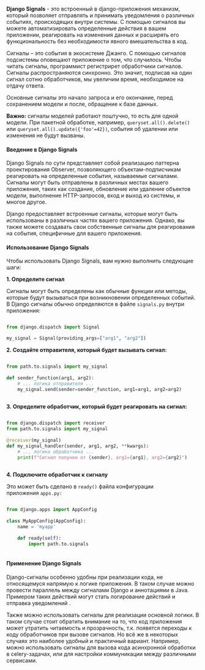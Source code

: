 
**Django Signals** - это встроенный в django-приложения механизм, который позволяет отправлять и принимать уведомления о различных событиях, происходящих внутри системы. С помощью сигналов вы можете автоматизировать определенные действия в вашем приложении, реагировать на изменения данных и расширять его функциональность без необходимости явного вмешательства в код.

Сигналы – это события в экосистеме Джанго. С помощью сигналов подсистемы оповещают приложение о том, что случилось. Чтобы читать сигналы, программист регистрирет обработчики сигналов. Сигналы распространяются синхронно. Это значит, подписав на один сигнал сотню обработчиков, мы увеличим время, необходимое на отдачу ответа.

Основные сигналы это начало запроса и его окончание, перед сохранением модели и после, обращение к базе данных.

**Важно:** сигналы моделей работают поштучно, то есть для одной модели. При пакетной обработке, например, `queryset.all().delete()` или `queryset.all().update({'foo'=42})`, события об удалении или изменения не будут вызваны.

#### Введение в Django Signals

Django Signals по сути представляет собой реализацию паттерна проектирования Observer, позволяющего объектам-подписчикам реагировать на определенные события, называемые сигналами. Сигналы могут быть отправлены в различных местах вашего приложения, таких как создание, обновление или удаление объектов модели, выполнение HTTP-запросов, вход и выход из системы, и многое другое.

Django предоставляет встроенные сигналы, которые могут быть использованы в различных частях вашего приложения. Однако, вы также можете создавать свои собственные сигналы для реагирования на события, специфичные для вашего приложения.

#### Использование Django Signals

Чтобы использовать Django Signals, вам нужно выполнить следующие шаги:

**1. Определите сигнал**

Сигналы могут быть определены как обычные функции или методы, которые будут вызываться при возникновении определенных событий. В Django сигналы обычно определяются в файле `signals.py` внутри приложения:

```python

from django.dispatch import Signal

my_signal = Signal(providing_args=["arg1", "arg2"])

```

**2. Создайте отправителя, который будет вызывать сигнал:**

```python

from path.to.signals import my_signal
 
def sender_function(arg1, arg2):
    # ... логика отправителя ...
    my_signal.send(sender=sender_function, arg1=arg1, arg2=arg2)
    
```

**3. Определите обработчик, который будет реагировать на сигнал:**

```python

from django.dispatch import receiver
from path.to.signals import my_signal
 
@receiver(my_signal)
def my_signal_handler(sender, arg1, arg2, **kwargs):
    # ... логика обработчика ...
    print(f"Сигнал получен от {sender}, arg1={arg1}, arg2={arg2}")
    
```

**4. Подключите обработчик к сигналу**

Это может быть сделано в `ready()` файла конфигурации приложения `apps.py:`


```python

from django.apps import AppConfig
 
class MyAppConfig(AppConfig):
    name = 'myapp'
 
    def ready(self):
        import path.to.signals
        
```

#### Применение Django Signals

Django-сигналы особенно удобны при реализации кода, не относящемуся напрямую к логике приложения. В таком случае можно провести параллель между сигналами Django и аннотациями в Java. Примером таких действий могут стать логирование действий и отправка уведомлений .

Также можно использовать сигналы для реализации основной логики. В таком случае стоит обратить внимание на то, что код приложения может утратить читаемость и прозрачность, т.к. появятся переходы к коду обработчиков при вызове сигналов. Но всё же в некоторых случаях это наиболее удобный и практичный вариант. Например, можно использовать сигналы для вызова кода асинхронной обработки в celery-задачах, или для настройки коммуникации между различными сервисами.

